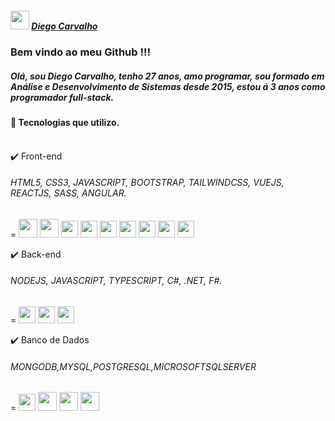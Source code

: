 <link rel="stylesheet" href="https://cdn.jsdelivr.net/gh/devicons/devicon@v2.15.1/devicon.min.css">

##### <img src="https://cdn.jsdelivr.net/gh/devicons/devicon/icons/linkedin/linkedin-original.svg" whideth="30" height="30" /> [ Diego Carvalho](www.linkedin.com/in/diegoPontesCarvalho)
          
### Bem vindo ao meu Github !!!

##### Olá, sou Diego Carvalho, tenho 27 anos, amo programar, sou formado em Análise e Desenvolvimento de Sistemas desde 2015, estou á 3 anos como programador full-stack.

  #### :pill: Tecnologias que utilizo.<br><br>
  :heavy_check_mark:  Front-end
  <br>
  ###### HTML5, CSS3, JAVASCRIPT, BOOTSTRAP, TAILWINDCSS, VUEJS, REACTJS, SASS, ANGULAR. 
  = <img src="https://cdn.jsdelivr.net/gh/devicons/devicon/icons/html5/html5-original-wordmark.svg" whideth="30" height="30"/>
  <img src="https://cdn.jsdelivr.net/gh/devicons/devicon/icons/css3/css3-original-wordmark.svg"  whideth="30" height="30"/>
  <img src="https://cdn.jsdelivr.net/gh/devicons/devicon/icons/javascript/javascript-original.svg" whideth="27" height="27"/>
  <img src="https://cdn.jsdelivr.net/gh/devicons/devicon/icons/bootstrap/bootstrap-original.svg" whideth="27" height="27" /> 
  <img src="https://cdn.jsdelivr.net/gh/devicons/devicon/icons/tailwindcss/tailwindcss-plain.svg" whideth="27" height="27" />
  <img src="https://cdn.jsdelivr.net/gh/devicons/devicon/icons/vuejs/vuejs-original.svg" whideth="27" height="27" />
  <img src="https://cdn.jsdelivr.net/gh/devicons/devicon/icons/react/react-original-wordmark.svg" whideth="27" height="27" />
  <img src="https://cdn.jsdelivr.net/gh/devicons/devicon/icons/sass/sass-original.svg" whideth="27" height="27"/>
  <img src="https://icongr.am/devicon/angularjs-original.svg?size=128&color=currentColor" whideth="27" height="27"/>
          
  :heavy_check_mark:  Back-end
  <br>
  ###### NODEJS, JAVASCRIPT, TYPESCRIPT, C#, .NET, F#.
  = <img src="https://cdn.jsdelivr.net/gh/devicons/devicon/icons/nodejs/nodejs-plain.svg" whideth="27" height="27" />
  <img src="https://cdn.jsdelivr.net/gh/devicons/devicon/icons/javascript/javascript-plain.svg" whideth="27" height="27"/>
  <img src="https://cdn.jsdelivr.net/gh/devicons/devicon/icons/typescript/typescript-plain.svg" whideth="27" height="27"/>
  <link rel="stylesheet" href="https://cdn.jsdelivr.net/gh/devicons/devicon@v2.15.1/devicon.min.css">
  
  
  :heavy_check_mark:  Banco de Dados
  <br>
  ###### MONGODB,MYSQL,POSTGRESQL,MICROSOFTSQLSERVER
  = <img src="https://cdn.jsdelivr.net/gh/devicons/devicon/icons/mongodb/mongodb-plain-wordmark.svg" whideth="27" height="27"/>
  <img src="https://cdn.jsdelivr.net/gh/devicons/devicon/icons/mysql/mysql-original-wordmark.svg" whideth="30" height="30"/>
  <img src="https://cdn.jsdelivr.net/gh/devicons/devicon/icons/postgresql/postgresql-original-wordmark.svg" whideth="30" height="30" />
  <img src="https://cdn.jsdelivr.net/gh/devicons/devicon/icons/microsoftsqlserver/microsoftsqlserver-plain-wordmark.svg" whideth="30" height="30"/>
  
  
          
    
